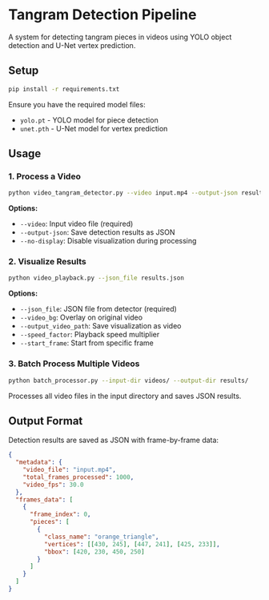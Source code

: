 # Tangram Detection Pipeline

A system for detecting tangram pieces in videos using YOLO object detection and U-Net vertex prediction.

## Setup

```bash
pip install -r requirements.txt
```

Ensure you have the required model files:
- `yolo.pt` - YOLO model for piece detection
- `unet.pth` - U-Net model for vertex prediction

## Usage

### 1. Process a Video

```bash
python video_tangram_detector.py --video input.mp4 --output-json results.json
```

**Options:**
- `--video`: Input video file (required)
- `--output-json`: Save detection results as JSON
- `--no-display`: Disable visualization during processing

### 2. Visualize Results

```bash
python video_playback.py --json_file results.json
```

**Options:**
- `--json_file`: JSON file from detector (required)
- `--video_bg`: Overlay on original video
- `--output_video_path`: Save visualization as video
- `--speed_factor`: Playback speed multiplier
- `--start_frame`: Start from specific frame

### 3. Batch Process Multiple Videos

```bash
python batch_processor.py --input-dir videos/ --output-dir results/
```

Processes all video files in the input directory and saves JSON results.

## Output Format

Detection results are saved as JSON with frame-by-frame data:

```json
{
  "metadata": {
    "video_file": "input.mp4",
    "total_frames_processed": 1000,
    "video_fps": 30.0
  },
  "frames_data": [
    {
      "frame_index": 0,
      "pieces": [
        {
          "class_name": "orange_triangle",
          "vertices": [[430, 245], [447, 241], [425, 233]],
          "bbox": [420, 230, 450, 250]
        }
      ]
    }
  ]
}
```
